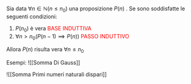 Sia data $\forall n \in \mathbb{N} (n \leq n_0)$ una proposizione $P(n)$ .
Se sono soddisfatte le seguenti condizioni:
1. $P(n_0)$ è vera <span style="color:red">BASE INDUTTIVA</span>
2. $\forall n>n_0 (P(n-1) \implies P(n))$  <span style="color:red">PASSO INDUTTIVO</span>

Allora $P(n)$ risulta vera $\forall n\leq n_0$

Esempi:
![[Somma Di Gauss]]

![[Somma Primi numeri naturali dispari]]
